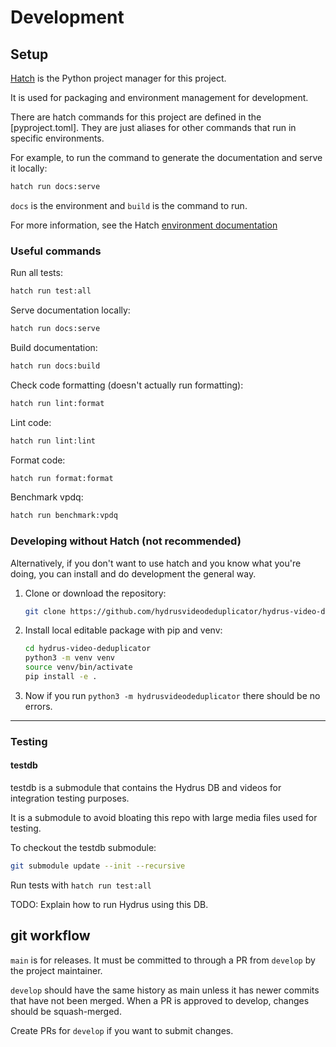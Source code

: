 # Development

## Setup

[Hatch](https://hatch.pypa.io/latest/) is the Python project manager for this project.

It is used for packaging and environment management for development.

There are hatch commands for this project are defined in the [pyproject.toml]. They are just aliases for other commands that run in specific environments.

For example, to run the command to generate the documentation and serve it locally:

```sh
hatch run docs:serve
```

`docs` is the environment and `build` is the command to run.

For more information, see the Hatch [environment documentation](https://hatch.pypa.io/latest/environment/)

### Useful commands

Run all tests:

```sh
hatch run test:all
```

Serve documentation locally:

```sh
hatch run docs:serve
```

Build documentation:

```sh
hatch run docs:build
```

Check code formatting (doesn't actually run formatting):

```sh
hatch run lint:format
```

Lint code:

```sh
hatch run lint:lint
```

Format code:

```sh
hatch run format:format
```

Benchmark vpdq:

```sh
hatch run benchmark:vpdq
```

### Developing without Hatch (not recommended)

Alternatively, if you don't want to use hatch and you know what you're doing, you can install and do development the general way.

1. Clone or download the repository:

    ```sh
    git clone https://github.com/hydrusvideodeduplicator/hydrus-video-deduplicator.git
    ```

1. Install local editable package with pip and venv:

    ```sh
    cd hydrus-video-deduplicator
    python3 -m venv venv
    source venv/bin/activate
    pip install -e .
    ```

1. Now if you run `python3 -m hydrusvideodeduplicator` there should be no errors.

---

### Testing

#### testdb

testdb is a submodule that contains the Hydrus DB and videos for integration testing purposes.

It is a submodule to avoid bloating this repo with large media files used for testing.

To checkout the testdb submodule:

```sh
git submodule update --init --recursive
```

Run tests with `hatch run test:all`

TODO: Explain how to run Hydrus using this DB.

## git workflow

`main` is for releases. It must be committed to through a PR from `develop` by the project maintainer.

`develop` should have the same history as main unless it has newer commits that have not been merged. When a PR is approved to develop, changes should be squash-merged.

Create PRs for `develop` if you want to submit changes.
